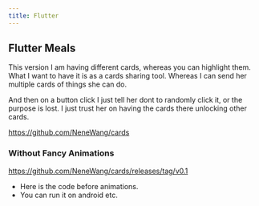 ```yaml
---
title: Flutter
---
```


## Flutter Meals

This version I am having different cards, whereas you can highlight them. What I want to have it is as a cards sharing tool. Whereas I can send her multiple cards of things she can do.

And then on a button click I just tell her dont to randomly click it, or the purpose is lost. I just trust her on having the cards there unlocking other cards.

https://github.com/NeneWang/cards


### Without Fancy Animations

https://github.com/NeneWang/cards/releases/tag/v0.1

- Here is the code before animations.
- You can run it on android etc.





